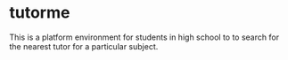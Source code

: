# tutorme
This is a platform environment for students in high school to to search for the nearest tutor for a particular subject.
